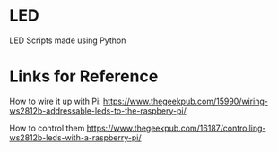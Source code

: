 # LED
LED Scripts made using Python 

# Links for Reference 
How to wire it up with Pi:
  https://www.thegeekpub.com/15990/wiring-ws2812b-addressable-leds-to-the-raspbery-pi/
  
How to control them
  https://www.thegeekpub.com/16187/controlling-ws2812b-leds-with-a-raspberry-pi/
  
